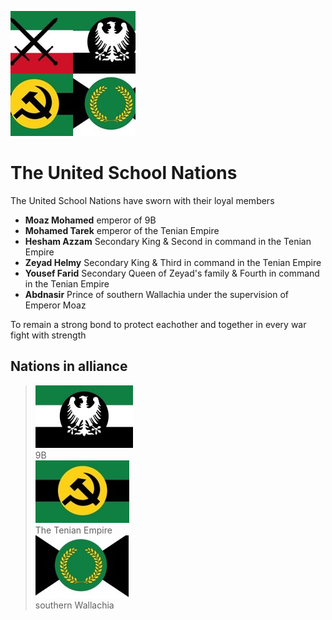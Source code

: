 ![logo][USN-logo]
# The United School Nations
The United School Nations have sworn with their loyal members 
 - **Moaz Mohamed** emperor of 9B 
 - **Mohamed Tarek** emperor of the Tenian Empire 
 - **Hesham Azzam** Secondary King & Second in command in the Tenian Empire
 - **Zeyad Helmy** Secondary King & Third in command in the Tenian Empire
 - **Yousef Farid** Secondary Queen of Zeyad's family & Fourth in command in the Tenian Empire
 - **Abdnasir** Prince of southern Wallachia under the supervision of Emperor Moaz 

To remain a strong bond to protect eachother and together in every war fight with strength

## Nations in alliance
>![logo][9B-logo]  
>9B  
>![logo][Tenian-logo]  
>The Tenian Empire  
>![logo][Wallachia-logo]  
>southern Wallachia  

[USN-logo]: USN-logo-temp-200px.jpg
[9B-logo]: 9B-logo-100px.jpg
[Tenian-logo]: Tenian-logo-100px.jpg
[Wallachia-logo]: Wallachia-logo-100px.jpg
